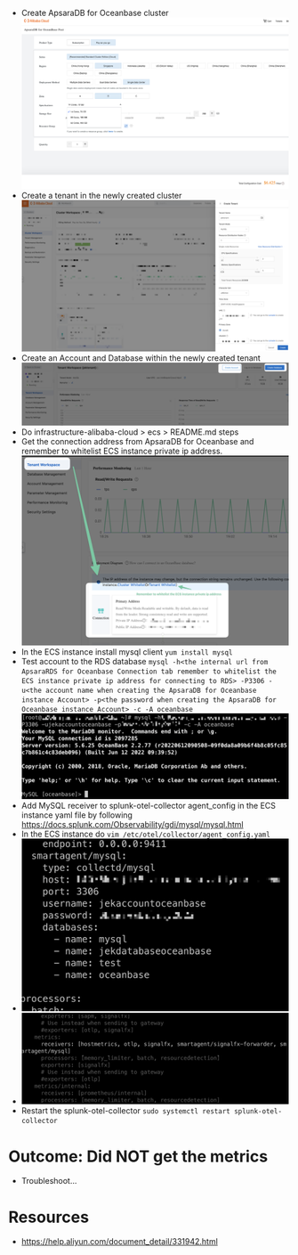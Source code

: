 - Create ApsaraDB for Oceanbase cluster ![](create.png)
- Create a tenant in the newly created cluster ![](tenant.png)
- Create an Account and Database within the newly created tenant ![](account.png)
- Do infrastructure-alibaba-cloud > ecs > README.md steps
- Get the connection address from ApsaraDB for Oceanbase and remember to whitelist ECS instance private ip address. ![](connect.png)
- In the ECS instance install mysql client `yum install mysql`
- Test account to the RDS database `mysql -h<the internal url from ApsaraRDS for Oceanbase Connection tab remember to whitelist the ECS instance private ip address for connecting to RDS> -P3306 -u<the account name when creating the ApsaraDB for Oceanbase instance Account> -p<the password when creating the ApsaraDB for Oceanbase instance Account> -c -A oceanbase` ![](connection.png)
- Add MySQL receiver to splunk-otel-collector agent_config in the ECS instance yaml file by following https://docs.splunk.com/Observability/gdi/mysql/mysql.html
- In the ECS instance do `vim /etc/otel/collector/agent_config.yaml`
- ![](config.png)
- ![](config2.png)
- Restart the splunk-otel-collector `sudo systemctl restart splunk-otel-collector`

# Outcome: Did NOT get the metrics
- Troubleshoot...

# Resources
- https://help.aliyun.com/document_detail/331942.html